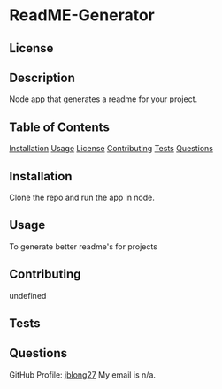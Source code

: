 # ReadME-Generator
  ## License
  
  
  ## Description
  Node app that generates a readme for your project.
  ## Table of Contents
  [Installation](#Installation)
  [Usage](#Usage)
  [License](#License)
  [Contributing](#Contributing)
  [Tests](#Tests)
  [Questions](#Questions)
  ## Installation
  Clone the repo and run the app in node.
  ## Usage
  To generate better readme's for projects
  ## Contributing
  undefined
  ## Tests
  
  ## Questions 
  GitHub Profile: [jblong27](http://github.com/jblong27)
  My email is n/a.
  